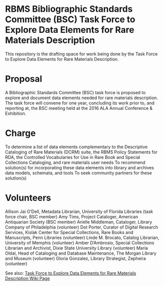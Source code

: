 RBMS Bibliographic Standards Committee (BSC) Task Force to Explore Data Elements for Rare Materials Description
========

This repository is the drafting space for work being done by the Task Force to Explore Data Elements for Rare Materials Description. 

Proposal
=====

A Bibliographic Standards Committee (BSC) task force is proposed to explore and document data elements needed for rare materials description.  The task force will convene for one year, concluding its work prior to, and reporting at, the BSC meeting held at the 2016 ALA Annual Conference & Exhibition.
 
Charge
=====
To determine a list of data elements complementary to the Descriptive Cataloging of Rare Materials (DCRM) suite, the RBMS Policy Statements for RDA, the Controlled Vocabularies for Use in Rare Book and Special Collections Cataloging, and rare materials user needs
To recommend solution(s) for incorporating these data elements into library and archives data models, schemata, and tools
To seek community partners for these solution(s)
 
Volunteers
=====

Allison Jai O’Dell, Metadata Librarian, University of Florida Libraries (task force chair, BSC member)
Amy Tims, Project Cataloger, American Antiquarian Society (BSC member)
Arielle Middleman, Cataloger, Library Company of Philadelphia (volunteer)
Dot Porter, Curator of Digital Research Services, Kislak Center for Special Collections, Rare Books and Manuscripts, Penn Libraries (volunteer)
Linde M. Brocato, Catalog Librarian, University of Memphis (volunteer)
Amber D’Ambrosio, Special Collections Librarian and Archivist, Dixie State University Library (volunteer)
Maria Oldal, Head of Cataloging and Database Maintenance, The Morgan Library and Museum (volunteer)
Gloria Gonzalez, Library Strategist, Zepheira (volunteer)

See also: [Task Force to Explore Data Elements for Rare Materials Description Wiki Page](http://derm.pbworks.com/w/page/99120051/FrontPage)

